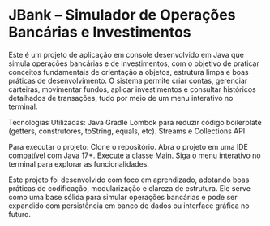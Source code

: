 # JBank – Simulador de Operações Bancárias e Investimentos
Este é um projeto de aplicação em console desenvolvido em 
Java que simula operações bancárias e de investimentos, com o 
objetivo de praticar conceitos fundamentais de orientação a objetos, 
estrutura limpa e boas práticas de desenvolvimento. O sistema permite criar contas,
gerenciar carteiras, movimentar fundos, aplicar investimentos 
e consultar históricos detalhados de transações, tudo por meio de um menu interativo no terminal.

Tecnologias Utilizadas:
Java
Gradle
Lombok para reduzir código boilerplate (getters, construtores, toString, equals, etc).
Streams e Collections API

Para executar o projeto:
Clone o repositório.
Abra o projeto em uma IDE compatível com Java 17+.
Execute a classe Main.
Siga o menu interativo no terminal para explorar as funcionalidades.


Este projeto foi desenvolvido com foco em aprendizado, 
adotando boas práticas de codificação, modularização e 
clareza de estrutura. Ele serve como uma base sólida para 
simular operações bancárias e pode ser expandido com 
persistência em banco de dados ou interface gráfica no futuro.
